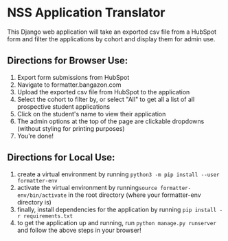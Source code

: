 # NSS Application Translator
This Django web application will take an exported csv file from a HubSpot form and filter the applications by cohort and display them for admin use. 

## Directions for Browser Use:
1. Export form submissions from HubSpot
2. Navigate to formatter.bangazon.com
3. Upload the exported csv file from HubSpot to the application
4. Select the cohort to filter by, or select "All" to get all a list of all prospective student applications
5. Click on the student's name to view their application
6. The admin options at the top of the page are clickable dropdowns (without styling for printing purposes)
7. You're done!


## Directions for Local Use:
1. create a virtual environment by running `python3 -m pip install --user formatter-env`
2. activate the virtual environment by running`source formatter-env/bin/activate` in the root directory (where your formatter-env directory is)
3. finally, install dependencies for the application by running `pip install -r requirements.txt`
4. to get the application up and running, run `python manage.py runserver` and follow the above steps in your browser!
